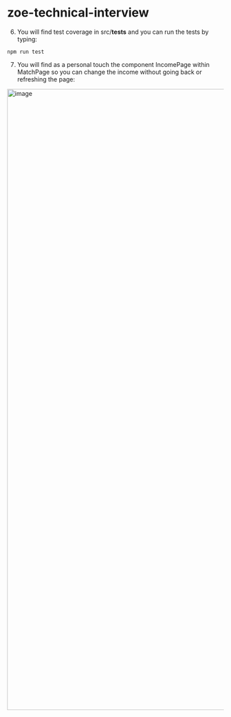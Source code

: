 # zoe-technical-interview

6. You will find test coverage in src/__tests__ and you can run the tests by typing:
```
npm run test
```

7. You will find as a personal touch the component IncomePage within MatchPage so you can change the income without going back or refreshing the page:
<img width="1440" alt="image" src="https://user-images.githubusercontent.com/47058600/227000515-a3bc359d-4332-495e-87ea-21d1f63036ad.png">
